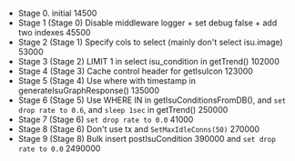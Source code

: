 - Stage 0. initial 14500
- Stage 1 (Stage 0) Disable middleware logger + set debug false + add two indexes 45500
- Stage 2 (Stage 1) Specify cols to select (mainly don't select isu.image) 53000
- Stage 3 (Stage 2) LIMIT 1 in select isu_condition in getTrend() 102000
- Stage 4 (Stage 3) Cache control header for getIsuIcon 123000
- Stage 5 (Stage 4) Use where with timestamp in generateIsuGraphResponse() 135000
- Stage 6 (Stage 5) Use WHERE IN in getIsuConditionsFromDB(), and `set drop rate to 0.6`, and `sleep 1sec` in getTrend() 250000
- Stage 7 (Stage 6) `set drop rate to 0.0` 41000
- Stage 8 (Stage 6) Don't use tx and `SetMaxIdleConns(50)` 270000
- Stage 9 (Stage 8) Bulk insert postIsuCondition 390000 and `set drop rate to 0.0` 2490000